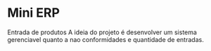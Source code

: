 # Mini ERP
 Entrada de produtos
A ideia do projeto é desenvolver um sistema gerenciavel quanto a nao conformidades e quantidade de entradas.
